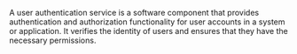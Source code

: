 A user authentication service is a software component that provides authentication and authorization functionality for user accounts in a system or application. It verifies the identity of users and ensures that they have the necessary permissions.
